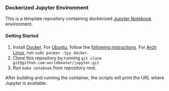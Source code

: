 ### Dockerized Jupyter Environment

This is a template repository containing dockerized [Jupyter Notebook](https://jupyter.org/) environment.

#### Getting Started

1. Install [Docker](https://docs.docker.com/engine/install/). For [Ubuntu](https://ubuntu.com/), follow the [following instructions](https://docs.docker.com/engine/install/ubuntu/). For [Arch Linux](https://archlinux.org/), run `sudo pacman -Syy docker`. 
2. Clone this repository by running `git clone git@github.com:worldbeater/jupyter.git`
3. Run `make notebook` from repository root.

After building and running the container, the scripts will print the URL where Jupyter is available.
